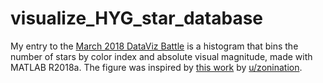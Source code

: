 # visualize_HYG_star_database
My entry to the [March 2018 DataViz Battle](https://www.reddit.com/r/dataisbeautiful/comments/825mg6/battle_dataviz_battle_for_the_month_of_march_2018/) is a histogram that bins the number of stars by color index and absolute visual magnitude, made with MATLAB R2018a. The figure was inspired by [this work](https://raw.githubusercontent.com/zonination/h-r-diagram/master/twinkle.gif) by [u/zonination](https://www.reddit.com/user/zonination).
